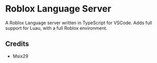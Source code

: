 # Roblox Language Server

A Roblox Language server written in TypeScript for VSCode. Adds full support for Luau, with a full Roblox environment.

## Credits

- Msix29
